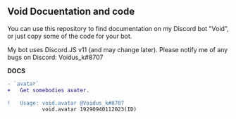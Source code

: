 ## Void Docuentation and code

You can use this repository to find documentation on my Discord bot "Void", or just copy some of the code for your bot.

My bot uses Discord.JS v11 (and may change later). Please notify me of any bugs on Discord: Voidus_k#8707


**DOCS**
```diff
- `avatar`
+	Get somebodies avater.

!	Usage: void.avatar @Voidus_k#8707
		   void.avatar 19290940112023(ID)
```